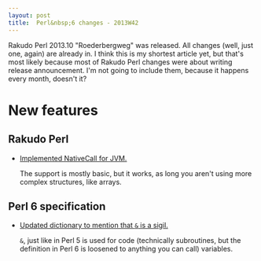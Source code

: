 ```yaml
---
layout: post
title:  Perl&nbsp;6 changes - 2013W42
---
```


Rakudo Perl 2013.10 "Roederbergweg" was released. All changes (well,
just one, again) are already in. I think this is my shortest article
yet, but that's most likely because most of Rakudo Perl changes were
about writing release announcement. I'm not going to include them,
because it happens every month, doesn't it?

New features
============

Rakudo Perl
-----------

* [Implemented NativeCall for JVM.](https://github.com/rakudo/rakudo/commit/e22ac2aa6df8375dccc41462325af4c9960134ab)

  The support is mostly basic, but it works, as long you aren't using
  more complex structures, like arrays.

Perl 6 specification
--------------------

* [Updated dictionary to mention that `&` is a sigil.](https://github.com/perl6/specs/commit/75b2e71f33183e04659533e47fdc8ee2b4b205aa)

  `&`, just like in Perl 5 is used for code (technically subroutines,
  but the definition in Perl 6 is loosened to anything you can call)
  variables.
